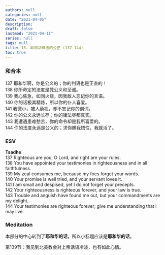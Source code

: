 ```yaml
---
authors: null
categories: null
date: "2021-04-05"
description: 
draft: false
lastmod: "2021-04-11"
series: null
tags: null
title: 18. 耶和华律法的公正 (137-144)
toc: true
---
```


<!--more-->

### 和合本
137 耶和华啊，你是公义的；你的判语也是正直的！  
138 你所命定的法度是凭公义和至诚。  
139 我心焦急，如同火烧，因我敌人忘记你的言语。  
140 你的话极其精炼，所以你的仆人喜爱。  
141 我微小，被人藐视，却不忘记你的训词。  
142 你的公义永远长存；你的律法尽都真实。  
143 我遭遇患难愁苦，你的命令却是我所喜爱的。  
144 你的法度永远是公义的；求你赐我悟性，我就活了。  

### ESV
**Tsadhe**  
137 Righteous are you, O Lord, and right are your rules.  
138 You have appointed your testimonies in righteousness and in all faithfulness.  
139 My zeal consumes me, because my foes forget your words.  
140 Your promise is well tried, and your servant loves it.  
141 I am small and despised, yet I do not forget your precepts.  
142 Your righteousness is righteous forever, and your law is true.  
143 Trouble and anguish have found me out, but your commandments are my delight.   
144 Your testimonies are righteous forever; give me understanding that I may live.  

### Meditation  
本部分的中心转到了**耶和华的话**，所以小标题应该是**耶和华的话**。   

第139节：我见到北美教会对上帝话语冷淡，也有如此心情。  